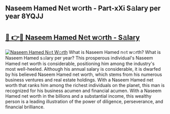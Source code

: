 ## Naseem Hamed N𝚎t w𝚘rth - Part-xXi S𝚊lary per year 8YQJJ

# <h2><a href="http://gc2cpl.nevu.top/?p=Naseem+Hamed">🔗 👉🔴 Naseem Hamed N𝚎t w𝚘rth - S𝚊lary</a></h2>

[![Naseem Hamed N𝚎t W𝚘rth](https://i.imgur.com/Oavwk0R.jpeg)](http://gc2cpl.nevu.top/?p=Naseem+Hamed)
What is Naseem Hamed n𝚎t w𝚘rth? What is Naseem Hamed s𝚊lary per year?
This prosperous individual's Naseem Hamed net worth is considerable, positioning him among the industry's most well-heeled. Although his annual salary is considerable, it is dwarfed by his believed Naseem Hamed net worth, which stems from his numerous business ventures and real estate holdings. With a Naseem Hamed net worth that ranks him among the richest individuals on the planet, this man is recognized for his business acumen and financial acumen. With a Naseem Hamed net worth in the billions and a substantial income, this wealthy person is a leading illustration of the power of diligence, perseverance, and financial brilliance.
